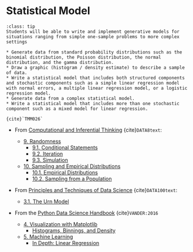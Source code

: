 # Statistical Model

```{admonition} Learning Outcome
:class: tip
Students will be able to write and implement generative models for situations ranging from simple one-sample problems to more complex settings
```

```{admonition} Sample Tasks
* Generate data from standard probability distributions such as the binomial distribution, the Poisson distribution, the normal distribution, and the gamma distribution.
* Draw a graphic (histogram / density estimate) to describe a sample of data.
* Write a statistical model that includes both structured components and stochastic components such as a simple linear regression model with normal errors, a multiple linear regression model, or a logistic regression model.
* Generate data from a complex statistical model.
* Write a statistical model that includes more than one stochastic component such as a mixed model for linear regression.

{cite}`TMM026`
```
* From [Computational and Inferential Thinking](https://inferentialthinking.com/chapters/intro.html) {cite}`DATA8text`:
  - [9. Randomness](https://inferentialthinking.com/chapters/09/Randomness.html)
    * [9.1. Conditional Statements](https://inferentialthinking.com/chapters/09/1/Conditional_Statements.html)
    * [9.2. Iteration](https://inferentialthinking.com/chapters/09/2/Iteration.html)
    * [9.3. Simulation](https://inferentialthinking.com/chapters/09/3/Simulation.html)
  - [10. Sampling and Empirical Distributions](https://inferentialthinking.com/chapters/10/Sampling_and_Empirical_Distributions.html)
    * [10.1. Empirical Distributions](https://inferentialthinking.com/chapters/10/1/Empirical_Distributions.html)
    * [10.2. Sampling from a Population](https://inferentialthinking.com/chapters/10/2/Sampling_from_a_Population.html)
* From [Principles and Techniques of Data Science](http://www.textbook.ds100.org/intro.html) {cite}`DATA100text`:
  * [3.1. The Urn Model](http://www.textbook.ds100.org/ch/03/theory_urn.html)

	
* From the [Python Data Science Handbook](https://jakevdp.github.io/PythonDataScienceHandbook/) {cite}`VANDER:2016`
  * [4. Visualization with Matplotlib](https://jakevdp.github.io/PythonDataScienceHandbook/04.00-introduction-to-matplotlib.html)
    * [Histograms, Binnings, and Density](https://jakevdp.github.io/PythonDataScienceHandbook/04.05-histograms-and-binnings.html)
  * [5. Machine Learning](https://jakevdp.github.io/PythonDataScienceHandbook/05.00-machine-learning.html)
	* [In Depth: Linear Regression](https://jakevdp.github.io/PythonDataScienceHandbook/05.06-linear-regression.html)  
	
